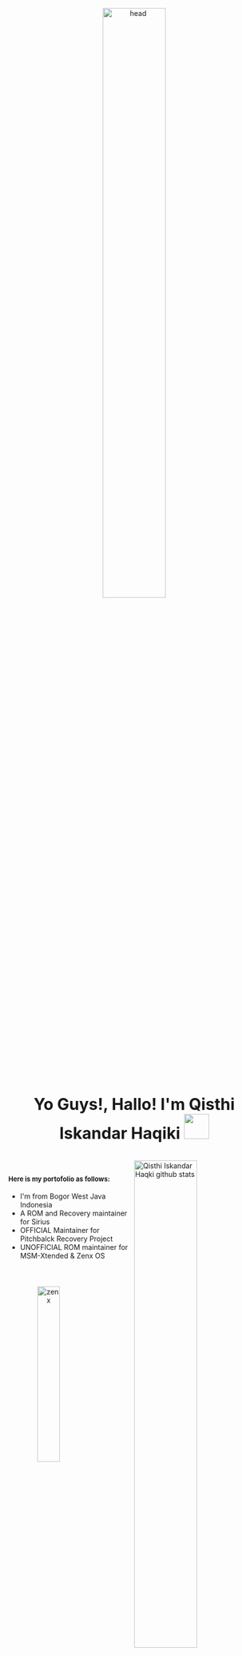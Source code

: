 <p align="center">
<img width="50%" height="55%" align="center" alt="head" src="https://images-wixmp-ed30a86b8c4ca887773594c2.wixmp.com/f/9d5fad9a-a584-4c94-9713-1e015a1d59f8/d8obiv2-04b92a1f-7df2-45b9-a01d-b2b28bae8bb6.gif?token=eyJ0eXAiOiJKV1QiLCJhbGciOiJIUzI1NiJ9.eyJzdWIiOiJ1cm46YXBwOiIsImlzcyI6InVybjphcHA6Iiwib2JqIjpbW3sicGF0aCI6IlwvZlwvOWQ1ZmFkOWEtYTU4NC00Yzk0LTk3MTMtMWUwMTVhMWQ1OWY4XC9kOG9iaXYyLTA0YjkyYTFmLTdkZjItNDViOS1hMDFkLWIyYjI4YmFlOGJiNi5naWYifV1dLCJhdWQiOlsidXJuOnNlcnZpY2U6ZmlsZS5kb3dubG9hZCJdfQ.wGZ43vqzrnxnVQcOwHmAqU_LoduzwXnNAtj39QBZwgk" />
</p>


<h2 align="center"><font size="6"> Yo Guys!, Hallo! I'm Qisthi Iskandar Haqiki  <img src="https://www.animatedimages.org/data/media/781/animated-indonesia-flag-image-0009.gif" width="50px"></font></h2>


<p></br>
<img width="50%" align="right" alt="Qisthi Iskandar Haqki github stats" src="https://github-readme-stats.vercel.app/api?username=qih15&show_icons=true&hide_border=true&hide_border=true" />
</p>

<h2><font size="2">Here is my portofolio as follows:</font></h2>

- I'm from Bogor West Java Indonesia
- A ROM and Recovery maintainer for Sirius 
- OFFICIAL Maintainer for Pitchbalck Recovery Project 
- UNOFFICIAL ROM maintainer for  MSM-Xtended & Zenx OS


<table><tr>
<p align="center"></br>
</br>
<img class="kiri" width="30%" height="30%" alt="zenx" style="float:left;display:block;margin:5px" src="https://cdn.techorfy.com/wp-content/uploads/2020/07/zenos-1024x575.png" />
<img class="tengah" width="30%" height="30%" alt="pbrp" style="margin-left:auto;margin-right:auto;display:block;clear:both" src="https://lh3.googleusercontent.com/wXxkUstNWYFOrYLiFwday3Og2XY4GnIp9gbGwrLjk_WkG-4IfLQracZBZaVeSH_FkTjSsRHjFZluEooBpG7BHq641vNRUmdy63ZolP3aWwy9XRXqJK6iYw-B5dB_2Xac7WpN20w3SKZ69LFYYRgATl4Y1IwNKH3YIn_n5OKVFtl5s602SaNydmyUDljNAWRdBu-I6UhyqAHZyE4LkLG3BBEndLw4qIhS1sXuytm5iCQI-VibF30ox1ol0YwkqCoL4rXoHyFnKpC4bs4CHZqmEw12Q5V2REl0O7753YlsmiY88_myGYy1GJ_prmHmXFp31d9r5W8DKrAl-6O23ksfuUHS6pO5Ei_nttSLjXfhLE3mfn2S43X6S-hG4b5h3yKxt59Fq4y70-f6JWkSIq0Km3sBRSm1dG2CXtKs_E-GWjKA3_wRx-GAuODB-K5SRGAxPyVW8spOY0NeEl0ooPNQ2iW7zTq2w4KStYQZEzWPaEV_H4bUbRWL365rs_dCjjER5ttNAtqiDe6pbXOn5XvkUsKAUBvNteTBMIU98KCUZBk46BhdjK9agYmqZA2LNzc-gm99_pKcahEy4btybapYXqioJpeCjGQDVCsnxvMCeM3GvL85C0p2q42llTY08JzAuwhi0NBQZ76r4E_fEH5MG0Y07_YnGIUZPILzhJk0tZsCI1EBNudai1vCd90FiQ=w600-h338-no?authuser=0" />
<img class="kanan" width="30%" height="30%" alt="msm" style="float:right;display:block;clear:both;margin:5px" src="https://i.ytimg.com/vi/3uDtYBKYsPg/maxresdefault.jpg" />
</p>
</tr></table>
